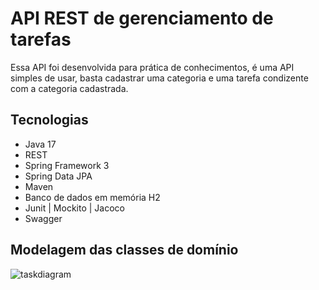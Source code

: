 
# API REST de gerenciamento de tarefas

Essa API foi desenvolvida para prática de conhecimentos, é uma API simples de usar, basta cadastrar uma categoria e uma tarefa condizente com a categoria cadastrada.

## Tecnologias

- Java 17
- REST
- Spring Framework 3
- Spring Data JPA
- Maven
- Banco de dados em memória H2
- Junit | Mockito | Jacoco
- Swagger
  
## Modelagem das classes de domínio
![taskdiagram](https://github.com/user-attachments/assets/5400ed6f-81b7-4434-9442-d42ea6bde9f6)

